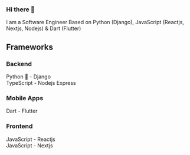 ### Hi there 👋
I am a Software Engineer Based on Python (Django), JavaScript (Reactjs, Nextjs, Nodejs) & Dart (Flutter)

## Frameworks
### Backend 
Python :snake: - Django
<br/>
TypeScript - Nodejs Express

### Mobile Apps 
Dart - Flutter

### Frontend
JavaScript - Reactjs
<br/>
JavaScript - Nextjs

<!--
**rexy09/rexy09** is a ✨ _special_ ✨ repository because its `README.md` (this file) appears on your GitHub profile.

Here are some ideas to get you started:

- 🔭 I’m currently working on ...
- 🌱 I’m currently learning ...
- 👯 I’m looking to collaborate on ...
- 🤔 I’m looking for help with ...
- 💬 Ask me about ...
- 📫 How to reach me: ...
- 😄 Pronouns: ...
- ⚡ Fun fact: ...
-->

